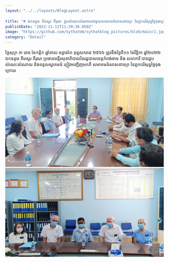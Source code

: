 ```yaml
---
layout: "../../layouts/BlogLayout.astro"

title: "# ឯកឧត្តម គីមសួរ ភីរុណ ជួបសំណេះសំណាលជាមួយសមាគមន៍សាសនាចក្រ នៃពួកបរិសុទ្ធថ្ងៃចុងក្រោយ"
publishDate: "2022-11-11T11:39:36.050Z"
image: "https://github.com/SythatUm/sythatblog_pictures/blob/main/1.jpg?raw=true"
category: "Detail"
---
```


ថ្ងៃសុក្រ ៣ រោច ខែកត្តិក ឆ្នាំខាល ចត្វាស័ក ពុទ្ធសករាជ ២៥៦៦ ត្រូវនឹងថ្ងៃទី១១ ខែវិច្ឆិកា ឆ្នាំ២០២២ ឯកឧត្តម គីមសួរ ភីរុណ ប្រធានមន្ទីរសុខាភិបាលនៃរដ្ឋបាលខេត្តកំពង់ចាម និង សហការី បានជួបសំណេះសំណាល និងទទួលស្វាគមន៍ ភ្ញៀវអញ្ជើញមកពី សមាគមន៍សាសនាចក្រ នៃពួកបរិសុទ្ធថ្ងៃចុងក្រោយ

<img src='https://github.com/SythatUm/sythatblog_pictures/blob/main/4.jpg?raw=true' />

<img src='https://github.com/SythatUm/sythatblog_pictures/blob/main/2.jpg?raw=true' />
